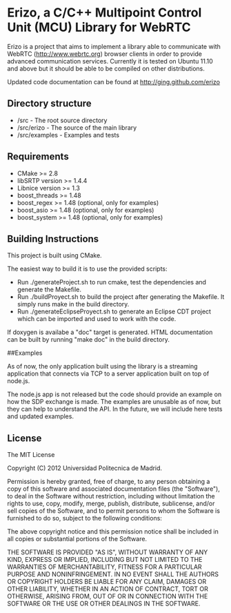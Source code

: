 # Erizo, a C/C++ Multipoint Control Unit (MCU) Library for WebRTC

Erizo is a project that aims to implement a library able to communicate with WebRTC (http://www.webrtc.org) browser clients in order to provide advanced communication services. Currently it is tested on Ubuntu 11.10 and above but it should be able to be compiled on other distributions.

Updated code documentation can be found at http://ging.github.com/erizo

## Directory structure

- /src -  The root source directory
- /src/erizo - The source of the main library
- /src/examples - Examples and tests

## Requirements

- CMake >= 2.8
- libSRTP version >= 1.4.4
- Libnice version >= 1.3
- boost_threads >= 1.48
- boost_regex >= 1.48 (optional, only for examples)
- boost_asio >= 1.48 (optional, only for examples)
- boost_system >= 1.48 (optional, only for examples)

## Building Instructions

This project is built using CMake.

The easiest way to build it is to use the provided scripts:
- Run ./generateProject.sh to run cmake, test the dependencies and generate the Makefile.
- Run ./buildProyect.sh to build the project after generating the Makefile. It simply runs make in the build directory.
- Run ./generateEclipseProyect.sh to generate an Eclipse CDT project which can be imported and used to work with the code.

If doxygen is availabe a "doc" target is generated. HTML documentation can be built by running "make doc" in the build directory.

##Examples

As of now, the only application built using the library is a streaming application that connects via TCP to a server application built on top of node.js.

The node.js app is not released but the code should provide an example on how the SDP exchange is made.
The examples are unusable as of now, but they can help to understand the API.
In the future, we will include here tests and updated examples.

## License

The MIT License

Copyright (C) 2012 Universidad Politecnica de Madrid.

Permission is hereby granted, free of charge, to any person obtaining a copy of this software and associated documentation files (the "Software"), to deal in the Software without restriction, including without limitation the rights to use, copy, modify, merge, publish, distribute, sublicense, and/or sell copies of the Software, and to permit persons to whom the Software is furnished to do so, subject to the following conditions:

The above copyright notice and this permission notice shall be included in all copies or substantial portions of the Software.

THE SOFTWARE IS PROVIDED "AS IS", WITHOUT WARRANTY OF ANY KIND, EXPRESS OR IMPLIED, INCLUDING BUT NOT LIMITED TO THE WARRANTIES OF MERCHANTABILITY, FITNESS FOR A PARTICULAR PURPOSE AND NONINFRINGEMENT. IN NO EVENT SHALL THE AUTHORS OR COPYRIGHT HOLDERS BE LIABLE FOR ANY CLAIM, DAMAGES OR OTHER LIABILITY, WHETHER IN AN ACTION OF CONTRACT, TORT OR OTHERWISE, ARISING FROM, OUT OF OR IN CONNECTION WITH THE SOFTWARE OR THE USE OR OTHER DEALINGS IN THE SOFTWARE.
